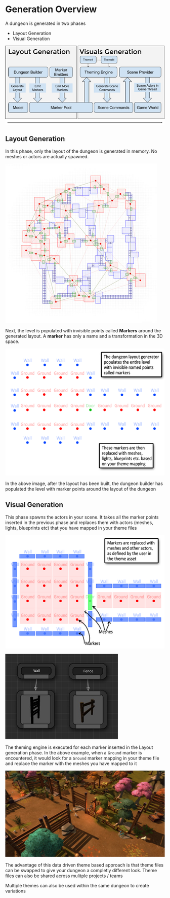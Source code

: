 Generation Overview
===================
A dungeon is generated in two phases

* Layout Generation
* Visual Generation

![Architecture](../assets/images/da_design.png)

Layout Generation
-----------------
In this phase, only the layout of the dungeon is generated in memory. No meshes or actors are actually spawned.

![Layout of the dungeon in memory](../assets/images/layout_2d.jpg)

Next, the level is populated with invisible points called **Markers** around the generated layout.  A **marker** has only a name and a transformation in the 3D space.

![Markers populated for a sample room](../assets/images/marker_system_01.png)

In the above image, after the layout has been built, the dungeon builder has populated the level with marker points around the layout of the dungeon


Visual Generation
-----------------
This phase spawns the actors in your scene.   It takes all the marker points inserted in the previous phase and replaces them with actors (meshes, lights, blueprints etc) that you have mapped in your theme files

![Actors spawned by a theme mapping](../assets/images/marker_system_02.png)

![Sample Theme Mapping](../assets/images/theme_map_sample.jpg)

The theming engine is executed for each marker inserted in the Layout generation phase.   In the above example, when a `Ground` marker is encountered, it would look for a `Ground` marker mapping in your theme file and replace the marker with the meshes you have mapped to it

![Result after theme mapping](../assets/images/sample_dungeon2.jpg)

The advantage of this data driven theme based approach is that theme files can be swapped to give your dungeon a completly different look.  Theme files can also be shared across mulitple projects / teams

Multiple themes can also be used within the same dungeon to create variations

